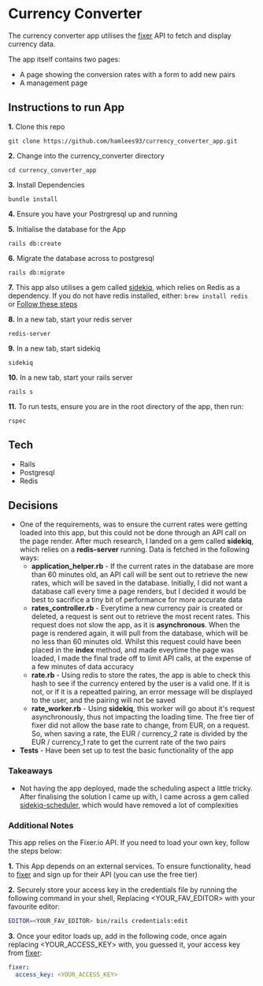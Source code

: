 # Currency Converter

The currency converter app utilises the [fixer](https://fixer.io) API to fetch and display currency data.

The app itself contains two pages:

- A page showing the conversion rates with a form to add new pairs
- A management page

## Instructions to run App

**1.** Clone this repo

`git clone https://github.com/hamlees93/currency_converter_app.git`

**2.** Change into the currency_converter directory

`cd currency_converter_app`

**3.** Install Dependencies

`bundle install`

**4.** Ensure you have your Postrgresql up and running

**5.** Initialise the database for the App

`rails db:create`

**6.** Migrate the database across to postgresql

`rails db:migrate`

**7.** This app also utilises a gem called [sidekiq](https://github.com/mperham/sidekiq), which relies on Redis as a dependency. If you do not have redis installed, either: `brew install redis` or [Follow these steps](https://redis.io/topics/quickstart)

**8.** In a new tab, start your redis server

`redis-server`

**9.** In a new tab, start sidekiq

`sidekiq`

**10.** In a new tab, start your rails server

`rails s`

**11.** To run tests, ensure you are in the root directory of the app, then run:

`rspec`

## Tech

- Rails
- Postgresql
- Redis

## Decisions

- One of the requirements, was to ensure the current rates were getting loaded into this app, but this could not be done through an API call on the page render. After much research, I landed on a gem called **sidekiq**, which relies on a **redis-server** running. Data is fetched in the following ways:
  - **application_helper.rb** - If the current rates in the database are more than 60 minutes old, an API call will be sent out to retrieve the new rates, which will be saved in the database. Initially, I did not want a database call every time a page renders, but I decided it would be best to sacrifice a tiny bit of performance for more accurate data
  - **rates_controller.rb** - Everytime a new currency pair is created or deleted, a request is sent out to retrieve the most recent rates. This request does not slow the app, as it is **asynchronous**. When the page is rendered again, it will pull from the database, which will be no less than 60 minutes old. Whilst this request could have been placed in the **index** method, and made eveytime the page was loaded, I made the final trade off to limit API calls, at the expense of a few minutes of data accuracy
  - **rate.rb** - Using redis to store the rates, the app is able to check this hash to see if the currency entered by the user is a valid one. If it is not, or if it is a repeatted pairing, an error message will be displayed to the user, and the pairing will not be saved
  - **rate_worker.rb** - Using **sidekiq**, this worker will go about it's request asynchronously, thus not impacting the loading time. The free tier of fixer did not allow the base rate to change, from EUR, on a request. So, when saving a rate, the EUR / currency_2 rate is divided by the EUR / currency_1 rate to get the current rate of the two pairs
- **Tests** - Have been set up to test the basic functionality of the app

### Takeaways

- Not having the app deployed, made the scheduling aspect a little tricky. After finalising the solution I came up with, I came across a gem called [sidekiq-scheduler](https://github.com/moove-it/sidekiq-scheduler), which would have removed a lot of complexities

### Additional Notes

This app relies on the Fixer.io API. If you need to load your own key, follow the steps below:

**1.** This App depends on an external services. To ensure functionality, head to [fixer](https://fixer.io) and sign up for their API (you can use the free tier)

**2.** Securely store your access key in the credentials file by running the following command in your shell, Replacing &lt;YOUR_FAV_EDITOR&gt; with your favourite editor:

```bash
EDITOR=<YOUR_FAV_EDITOR> bin/rails credentials:edit
```

**3.** Once your editor loads up, add in the following code, once again replacing &lt;YOUR_ACCESS_KEY&gt; with, you guessed it, your access key from [fixer](https://fixer.io):

```yml
fixer:
  access_key: <YOUR_ACCESS_KEY>
```
